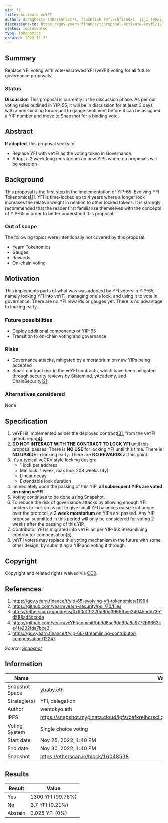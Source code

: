 ```yaml
---
yip: 71
title: Activate veYFI
author: darkghosty (@DarkGhost7), flashfish (@flashfish0x), jiji (@0x7171), saltyfacu(@saltyfacu)
discussions-to: https://gov.yearn.finance/t/proposal-activate-veyfi/12783
status: Implemented
type: Tokenomics
created: 2022-11-25
---
```


## Summary

Replace YFI voting with vote-escrowed YFI (veYFI) voting for all future governance proposals.  

### Status

**Discussion**
This proposal is currently in the discussion phase. As per our voting rules outlined in YIP-55, it will be in discussion for at least 3 days with a non-binding forum poll to gauge sentiment before it can be assigned a YIP number and move to Snapshot for a binding vote.


## Abstract

**If adopted**, this proposal seeks to:
* Replace YFI with veYFI as the voting token in Governance
* Adopt a 2 week long moratorium on new YIPs where no proposals will be voted on   

## Background

This proposal is the first step in the implementation of YIP-65: Evolving YFI Tokenomics[[1]](#References). YFI is time-locked up to 4 years where a longer lock increases the relative weight in relation to other locked tokens. It is strongly recommended that the reader first familiarize themselves with the concepts of YIP-65 in order to better understand this proposal.

### Out of scope

The following topics were intentionally not covered by this proposal:
* Yearn Tokenomics
* Gauges
* Rewards
* On-chain voting
 
## Motivation

This implements parts of what was was adopted by YFI voters in YIP-65, namely locking YFI into veYFI, managing one's lock, and using it to vote in governance. There are no YFI rewards or gauges yet. There is no advantage to locking early.

### Future possibilities
* Deploy additional components of YIP-65
* Transition to on-chain voting and governance

### Risks

* Governance attacks, mitigated by a moratorium on new YIPs being accepted
* Smart contract risk in the veYFI contracts, which have been mitigated through security reviews by Statemind, yAcademy, and ChainSecurity[[2]](#References).

### Alternatives considered

None

## Specification

1. veYFI is implemented as per the deployed contract[[3]](#References), from the veYFI github repo[[4]](#References).
2. **DO NOT INTERACT WITH THE CONTRACT TO LOCK YFI** until this proposal passes. There is **NO USE** for locking YFI until this time. There is **NO UPSIDE** in locking early. There are **NO REWARDS** at this point.
3. It's a typical veCRV style locking design:
   * 1 lock per address
   * Min lock: 1 week, max lock 208 weeks (4y)
   * Linear decay
   * Extendable lock duration
4. Immediately upon the passing of this YIP, **all subsequent YIPs are voted on using veYFI**.
5. Voting continues to be done using Snapshot. 
6. To reduce the risk of governance attacks by allowing enough YFI holders to lock so as not to give small YFI balances outsize influence over the protocol, a **2 week moratorium** on YIPs are passed. Any YIP proposal submitted in this period will only be considered for voting 2 weeks after the passing of this YIP.
7. Contributor YFI is migrated into veYFI as per YIP-66: Streamlining contributor compensation[[5]](#References).  
8. veYFI voters may replace this voting mechanism in the future with some other design, by submitting a YIP and voting it through.

## Copyright

Copyright and related rights waived via [CC0](https://creativecommons.org/publicdomain/zero/1.0/).

## References

1. https://gov.yearn.finance/t/yip-65-evolving-yfi-tokenomics/11994
1. https://github.com/yearn/yearn-security/pull/70/files
1. https://etherscan.io/address/0x90c1f9220d90d3966fbee24045edd73e1d588ad5#code
1. https://github.com/yearn/veYFI/commit/bb9d8ac9dd90a9a9772b9663ce4fa232fda7bce2 
1. https://gov.yearn.finance/t/yip-66-streamlining-contributor-compensation/12247

_Source: [Snapshot](https://snapshot.org/#/ybaby.eth/proposal/0xc50b60f712adb8568f10f565fc467e8c5d8fe1f4920683696f81c7920397942a)_

## Information

| Name          | Value                                                                           |
| ------------- | ------------------------------------------------------------------------------- |
| Snapshot Space| [ybaby.eth](https://snapshot.org/#/ybaby.eth)                                   |
| Strategie(s)  | YFI, delegation                                                                 |
| Author        | wentokyo.eth                                                                    |
| IPFS          | https://snapshot.mypinata.cloud/ipfs/bafkreihcrsciiqm3fhr2kehbtqfjwk7fykepgfv2xgb6rjwwbxm2orwxfq |
| Voting System | Single choice voting                                                            |
| Start date    | Nov 25, 2022, 1:40 PM                                                           |
| End date      | Nov 30, 2022, 1:40 PM                                                           |
| Snapshot      | https://etherscan.io/block/16048538                                             |

## Results

| Result  | Value             |
| ------  | ----------------- |
| Yes     | 1300 YFI (99.78%) |
| No      | 2.7 YFI (0.21%)   |
| Abstain | 0.025 YFI (0%)    |